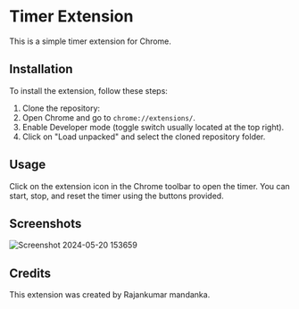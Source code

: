 # Timer Extension

This is a simple timer extension for Chrome.

## Installation

To install the extension, follow these steps:

1. Clone the repository:
2. Open Chrome and go to `chrome://extensions/`.
3. Enable Developer mode (toggle switch usually located at the top right).
4. Click on "Load unpacked" and select the cloned repository folder.

## Usage

Click on the extension icon in the Chrome toolbar to open the timer. You can start, stop, and reset the timer using the buttons provided.

## Screenshots

![Screenshot 2024-05-20 153659](https://github.com/rajanmandanka07/timer-extension/assets/119439834/886295ce-5605-4d31-b866-00aed45b11ea)

## Credits

This extension was created by Rajankumar mandanka.
